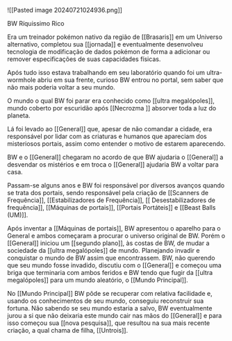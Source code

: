 ![[Pasted image 20240721024936.png]]


BW Ríquissimo Rico 

Era um treinador pokémon nativo da região de [[Brasaris]] em um Universo alternativo, completou sua [[jornada]] e eventualmente desenvolveu tecnologia de modificação de dados pokémon de forma a adicionar ou remover especificações de suas capacidades físicas. 

Após tudo isso estava trabalhando em seu laboratório quando foi um ultra-wormhole abriu em sua frente, curioso BW entrou no portal, sem saber que não mais poderia voltar a seu mundo.

O mundo o qual BW foi parar era conhecido como [[ultra megalópoles]], mundo coberto por escuridão após [[Necrozma ]] absorver toda a luz do planeta. 

Lá foi levado ao [[General]]  que, apesar de não comandar a cidade, era responsável por lidar com as criaturas e humanos que apareciam dos misteriosos portais, assim como entender o motivo de estarem aparecendo. 

BW e o [[General]] chegaram no acordo de que BW ajudaria o [[General]] a desvendar os mistérios e em troca o [[General]] ajudaria BW a voltar para casa. 

Passam-se alguns anos e BW foi responsável por diversos avanços quando se trata dos portais, sendo responsável pela criação de [[Scanners de Frequência]], [[Estabilizadores de Frequência]], [[ Desestabilizadores de frequência]], [[Máquinas de portais]], [[Portais Portáteis]] e [[Beast Balls (UM)]]. 


Após inventar a [[Máquinas de portais]], BW apresentou o aparelho para o General e  ambos começaram a procurar o universo original de BW. Porém o [[General]]  iniciou um [[segundo plano]], às costas de BW, de mudar a sociedade da [[ultra megalópoles]] de mundo. Planejando invadir e conquistar o mundo de BW assim que encontrassem. BW, não querendo que seu mundo fosse invadido, discutiu com o [[General]]  e começou uma briga que terminaria com ambos feridos e BW tendo que fugir da [[ultra megalópoles]] para um mundo aleatório, o [[Mundo Principal]].

No [[Mundo Principal]] BW pôde se recuperar com relativa facilidade e, usando os conhecimentos de seu mundo, conseguiu reconstruir sua fortuna. Não sabendo se seu mundo estaria a salvo, BW eventualmente jurou a si que não deixaria este mundo cair nas mãos do [[General]] e para isso começou sua [[nova pesquisa]], que resultou na sua mais recente criação, a qual chama de filha, [[Untrois]].




